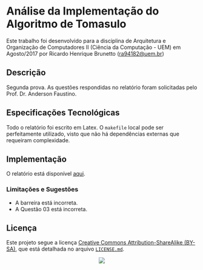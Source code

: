 # Análise da Implementação do Algoritmo de Tomasulo
Este trabalho foi desenvolvido para a disciplina de Arquitetura e Organização de Computadores II (Ciência da Computação - UEM) em Agosto/2017 por Ricardo Henrique Brunetto (ra94182@uem.br)

## Descrição
Segunda prova. As questões respondidas no relatório foram solicitadas pelo Prof. Dr. Anderson Faustino.

## Especificações Tecnológicas
Todo o relatório foi escrito em Latex. O `makefile` local pode ser perfeitamente utilizado, visto que não há dependências externas que requeiram complexidade.

## Implementação
O relatório está disponível [aqui](Documentação/Documento.pdf).

### Limitações e Sugestões
- A barreira está incorreta.
- A Questão 03 está incorreta.

## Licença
Este projeto segue a licença [Creative Commons Attribution-ShareAlike (BY-SA)](https://creativecommons.org/licenses/by-sa/4.0/), que está detalhada no arquivo [`LICENSE.md`](LICENSE.md).
<p align="center">
  <img src="https://licensebuttons.net/l/by-sa/3.0/88x31.png">
</p>
